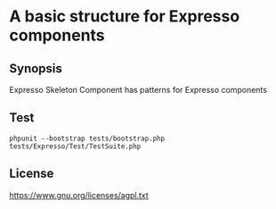 # A basic structure for Expresso components

## Synopsis

Expresso Skeleton Component has patterns for Expresso components

## Test

    phpunit --bootstrap tests/bootstrap.php tests/Expresso/Test/TestSuite.php

## License

https://www.gnu.org/licenses/agpl.txt

